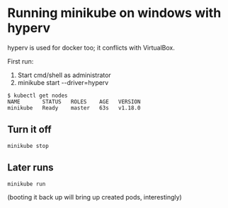# Running minikube on windows with hyperv

hyperv is used for docker too; it conflicts with VirtualBox.

First run:

1. Start cmd/shell as administrator
2. minikube start --driver=hyperv

```
$ kubectl get nodes                                                                                                                    NAME       STATUS   ROLES    AGE   VERSION
minikube   Ready    master   63s   v1.18.0
```

## Turn it off

```
minikube stop
```

## Later runs

```
minikube run
```

(booting it back up will bring up created pods, interestingly)
